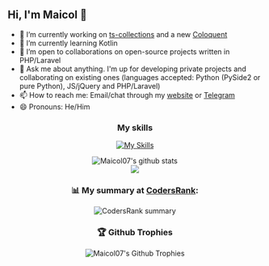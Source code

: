 ## Hi, I'm Maicol 👋
- 🔭 I’m currently working on [ts-collections](https://github.com/maicol07/ts-collections) and a new [Coloquent](https://github.com/maicol07/coloquent)
- 🌱 I’m currently learning Kotlin
- 👯 I’m open to collaborations on open-source projects written in PHP/Laravel
- 💬 Ask me about anything. I'm up for developing private projects and collaborating on existing ones (languages accepted: Python (PySide2 or pure Python), JS/jQuery and PHP/Laravel)
- 📫 How to reach me: Email/chat through my [website](https://maicol07.it) or [Telegram](https://telegram.me/maicol07)
- 😄 Pronouns: He/Him

<div align="center">

### My skills
[![My Skills](https://skillicons.dev/icons?i=androidstudio,angular,arduino,bootstrap,c,cs,cpp,cloudflare,css,git,gradle,html,js,jquery,kotlin,laravel,latex,linux,lit,md,mysql,php,py,sass,ts,vite,&perline=8)](https://skillicons.dev)

  
  <img src="https://github-readme-stats.vercel.app/api?username=maicol07&layout=compact&count_private=true&count_private=true&show_icons=true&theme=transparent" alt="Maicol07's github stats"/><br/>
  <a href="https://wakatime.com/@maicol07">
    <img src="https://github-readme-stats.vercel.app/api/wakatime?username=maicol07&layout=compact&theme=transparent"/>
  </a>
  
  ### 📊 My summary at [CodersRank](https://codersrank.io):
  ![CodersRank summary](https://cr-ss-service.azurewebsites.net/api/ScreenShot?widget=summary&username=maicol07&badges=3&show-avatar=false&width=300&style=--header-bg-color:black;--border-radius:16px;--avatar-size:40px;--name-font-size:14px;--rank-font-size:10px;)
  ### 🏆 Github Trophies
  <img src="https://github-profile-trophy.vercel.app/?username=maicol07&column=-1&margin-w=8&no-bg=true" alt="Maicol07's Github Trophies"/>
  
</div>
